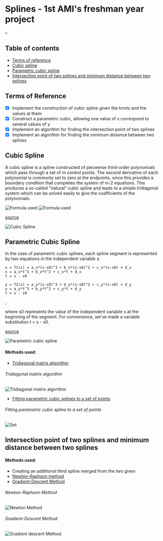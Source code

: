# Splines - 1st AMI's freshman year project 
:skull:
## Table of contents
* [Terms of reference](#terms-of-reference)
* [Cubic spline](#cubic-spline)
* [Parametric cubic spline](#parametric-cubic-spline)
* [Intersection point of two splines and minimum distance between two splines](#intersection-point-of-two-splines-and-minimum-distance-between-two-splines)

## Terms of Reference
 
- [x] Implement the construction of cubic spline given the knots and the values at them
- [x] Construct a parametric cubic, allowing one value of x correspond to several values of y
- [x] Implement an algorithm for finding the intersection point of two splines
- [x] Implement an algorithm for finding the minimum distance between two splines

## Cubic Spline
A cubic spline is a spline constructed of piecewise third-order polynomials which pass through a set of m control points. The second derivative of each polynomial is commonly set to zero at the endpoints, since this provides a boundary condition that completes the system of m-2 equations. This produces a so-called "natural" cubic spline and leads to a simple tridiagonal system which can be solved easily to give the coefficients of the polynomials.

![Formula used](https://i.imgur.com/0lU4qyO.png)
![Formula used](https://i.imgur.com/8lzXqOJ.png)

[source](http://statistica.ru/branches-maths/interpolyatsiya-splaynami-teor-osnovy/)


![Cubic Spline](https://blogs.sas.com/content/iml/files/2020/05/cubicInterp1.png)
	
## Parametric Cubic Spline
In the case of parametric cubic
splines, each spline segment is represented by two equations in the independent variable s:
```
x = f1(s) = a_x*(s-s0)^3 + b_x*(s-s0)^2 + c_x*(s-s0) + d_x
x = a_x*t^3 + b_x*t^2 + c_x*t + d_x
t = s - s0

y = f2(s) = a_y*(s-s0)^3 + b_y*(s-s0)^2 + c_y*(s-s0) + d_y
y = a_y*t^3 + b_y*t^2 + c_y*t + d_y
t = s - s0
```
, 

where s0 represents the value of the independent variable s at the beginning of the segment. For convenience,
we’ve made a variable substitution t = s - s0.

[source](https://www.physicsforums.com/attachments/parametric-spline-tutorialv2-pdf.12898/) 


![Parametric cubic spline](https://i.stack.imgur.com/7hbgQ.png)

#### Methods used:
* [Tridiagonal matrix algorithm](https://en.wikipedia.org/wiki/Tridiagonal_matrix_algorithm)
###### Tridiagonal matrix algorithm
![Tridiagonal matrix algorithm](https://www.cfd-online.com/W/images/math/5/b/7/5b73418f4d5bd7154e369a6d6f4ae2fd.png)
* [Fitting parametric cubic splines to a set of points](https://www.physicsforums.com/attachments/parametric-spline-tutorialv2-pdf.12898)
###### Fitting parametric cubic spline to a set of points
![Set](https://i.imgur.com/iUAsmUc.png)

## Intersection point of two splines and minimum distance between two splines

#### Methods used:
* Creating an additional third spline merged from the two given
* [Newton-Raphson method](https://en.wikipedia.org/wiki/Newton%27s_method)
* [Gradient-Descent Method](https://hal.archives-ouvertes.fr/hal-03854553/file/annpr.pdf)
###### Newton-Raphson Method 
![Newton Method](https://media.geeksforgeeks.org/wp-content/cdn-uploads/newtonRaphsonMethod.png)
###### Gradient-Descent Method
![Gradient descent Method](https://miro.medium.com/max/1400/1*jNyE54fTVOH1203IwYeNEg.png)
